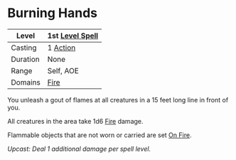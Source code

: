 ---
---

# Burning Hands

|Level|1st [Level Spell](../../../Spell%20Level.md)|
|-----|---------------|
|Casting|1 [Action](../../../../Game%20Procedures/Action.md)|
|Duration|None|
|Range|Self, AOE|
|Domains|[Fire](../../../Spell%20Domains/Fire.md)|

You unleash a gout of flames at all creatures in a 15 feet long line in front of you.

All creatures in the area take 1d6 [Fire](../../../../Damage%20Types/Fire.md) damage.

Flammable objects that are not worn or carried are set [On Fire](../../../../Hazards/Elemental.md#On%20Fire).

*Upcast: Deal 1 additional damage per spell level.*
